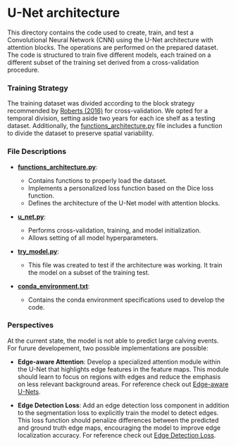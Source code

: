 # U-Net architecture

This directory contains the code used to create, train, and test a Convolutional Neural Network (CNN) using the U-Net architecture with attention blocks. The operations are performed on the prepared dataset. The code is structured to train five different models, each trained on a different subset of the training set derived from a cross-validation procedure.

### Training Strategy

The training dataset was divided according to the block strategy recommended by [Roberts (2016)](https://www.researchgate.net/publication/311523792_Cross-validation_strategies_for_data_with_temporal_spatial_hierarchical_or_phylogenetic_structure) for cross-validation. We opted for a temporal division, setting aside two years for each ice shelf as a testing dataset. Additionally, the [functions_architecture.py](functions_architecture.py) file includes a function to divide the dataset to preserve spatial variability.

### File Descriptions

- **[functions_architecture.py](functions_architecture.py)**:
  - Contains functions to properly load the dataset.
  - Implements a personalized loss function based on the Dice loss function.
  - Defines the architecture of the U-Net model with attention blocks.

- **[u_net.py](u_net.py)**:
  - Performs cross-validation, training, and model initialization.
  - Allows setting of all model hyperparameters.

- **[try_model.py](try_model.py)**:
  - This file was created to test if the architecture was working. It train the model on a subset of the training test.

- **[conda_environment.txt](conda_environment.txt)**:
  - Contains the conda environment specifications used to develop the code.


### Perspectives

At the current state, the model is not able to predict large calving events. For furure developement, two possible implementations are possible:

- **Edge-aware Attention**: Develop a specialized attention module within the U-Net that highlights edge features in the feature maps. This module should learn to focus on regions with edges and reduce the emphasis on less relevant background areas. For reference check out [Edge-aware U-Nets](https://www.sciencedirect.com/science/article/pii/S1746809421010697).

- **Edge Detection Loss**: Add an edge detection loss component in addition to the segmentation loss to explicitly train the model to detect edges. This loss function should penalize differences between the predicted and ground truth edge maps, encouraging the model to improve edge localization accuracy. For reference check out [Edge Detection Loss](https://pdf.sciencedirectassets.com/777839/1-s2.0-S2666827021X00059/1-s2.0-S26668270210010[…]uY29t&ua=080c5f5f065702040102&rr=88f8deae2eac0b3a&cc=nl).
